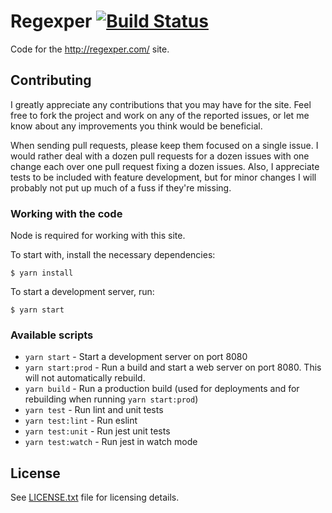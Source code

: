 # Regexper [![Build Status](https://travis-ci.org/javallone/regexper-static.svg?branch=react)](https://travis-ci.org/javallone/regexper-static)

Code for the http://regexper.com/ site.

## Contributing

I greatly appreciate any contributions that you may have for the site. Feel free to fork the project and work on any of the reported issues, or let me know about any improvements you think would be beneficial.

When sending pull requests, please keep them focused on a single issue. I would rather deal with a dozen pull requests for a dozen issues with one change each over one pull request fixing a dozen issues. Also, I appreciate tests to be included with feature development, but for minor changes I will probably not put up much of a fuss if they're missing.

### Working with the code

Node is required for working with this site.

To start with, install the necessary dependencies:

    $ yarn install

To start a development server, run:

    $ yarn start

### Available scripts

* `yarn start` - Start a development server on port 8080
* `yarn start:prod` - Run a build and start a web server on port 8080. This will not automatically rebuild.
* `yarn build` - Run a production build (used for deployments and for rebuilding when running `yarn start:prod`)
* `yarn test` - Run lint and unit tests
* `yarn test:lint` - Run eslint
* `yarn test:unit` - Run jest unit tests
* `yarn test:watch` - Run jest in watch mode

## License

See [LICENSE.txt](/LICENSE.txt) file for licensing details.
